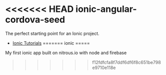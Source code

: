 <<<<<<< HEAD
ionic-angular-cordova-seed
==========================

The perfect starting point for an Ionic project.

- [Ionic Tutorials](http://ionicframework.com/tutorials/)
=======
ionic
=====

My first ionic app built on nitrous.io with node and firebase
>>>>>>> f12fdfcfa8f7ddf6df6f8c651be798e9710e118e
